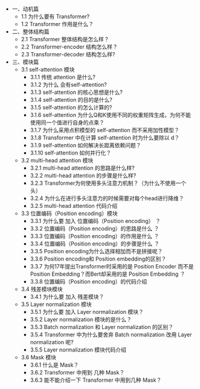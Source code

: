 - 一、动机篇
    - 1.1 为什么要有 Transformer?
    - 1.2 Transformer 作用是什么？
- 二、整体结构篇
    - 2.1 Transformer 整体结构是怎么样？
    - 2.2 Transformer-encoder 结构怎么样？
    - 2.3 Transformer-decoder 结构怎么样?
- 三、模块篇
    - 3.1 self-attention 模块
        - 3.1.1 传统 attention 是什么?
        - 3.1.2 为什么 会有self-attention?
        - 3.1.3 self-attention 的核心思想是什么?
        - 3.1.4 self-attention 的目的是什么?
        - 3.1.5 self-attention 的怎么计算的?
        - 3.1.6 self-attention 为什么Q和K使用不同的权重矩阵生成，为何不能使用同一个值进行自身的点乘？
        - 3.1.7 为什么采用点积模型的 self-attention 而不采用加性模型？
        - 3.1.8 Transformer 中在计算 self-attention 时为什么要除以 d？
        - 3.1.9 self-attention 如何解决长距离依赖问题？
        - 3.1.10 self-attention 如何并行化？
    - 3.2 multi-head attention 模块
        - 3.2.1 multi-head attention 的思路是什么样?
        - 3.2.2 multi-head attention 的步骤是什么样?
        - 3.2.3 Transformer为何使用多头注意力机制？（为什么不使用一个头）
        - 3.2.4 为什么在进行多头注意力的时候需要对每个head进行降维？
        - 3.2.5 multi-head attention 代码介绍
    - 3.3 位置编码（Position encoding）模块
        - 3.3.1 为什么要 加入 位置编码（Position encoding） ？
        - 3.3.2 位置编码（Position encoding）的思路是什么 ？
        - 3.3.3 位置编码（Position encoding）的作用是什么 ？
        - 3.3.4 位置编码（Position encoding）的步骤是什么 ？
        - 3.3.5 Position encoding为什么选择相加而不是拼接呢？
        - 3.3.6 Position encoding和 Position embedding的区别？
        - 3.3.7 为何17年提出Transformer时采用的是 Position Encoder 而不是Position Embedding？而Bert却采用的是 Position Embedding ？
        - 3.3.8 位置编码（Position encoding）的代码介绍
    - 3.4 残差模块模块
        - 3.4.1 为什么要 加入 残差模块？
    - 3.5 Layer normalization 模块
        - 3.5.1 为什么要 加入 Layer normalization 模块？
        - 3.5.2 Layer normalization 模块的是什么？
        - 3.5.3 Batch normalization 和 Layer normalization 的区别？
        - 3.5.4 Transformer 中为什么要舍弃 Batch normalization 改用 Layer normalization 呢?
        - 3.5.5 Layer normalization 模块代码介绍
    - 3.6 Mask 模块
        - 3.6.1 什么是 Mask？
        - 3.6.2 Transformer 中用到 几种 Mask？
        - 3.6.3 能不能介绍一下 Transformer 中用到几种 Mask？